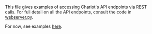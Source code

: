 This file gives examples of accessing Chariot's API endpoints via REST calls. For full detail on all the API endpoints, consult the code in [webserver.py](src/chariot/api/webserver.py).

For now, see examples [here](https://docs.google.com/document/d/1IN4WAcbmfX1wU_nFkStMiJeA3zKA6u_RlRX7ncm6jGQ/edit).
